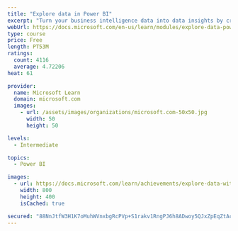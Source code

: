```yaml
---
title: "Explore data in Power BI"
excerpt: "Turn your business intelligence data into data insights by creating and configuring Power BI dashboards."
webUrl: https://docs.microsoft.com/en-us/learn/modules/explore-data-power-bi/
type: course
price: Free
length: PT53M
ratings:
  count: 4116
  average: 4.72206
heat: 61

provider:
  name: Microsoft Learn
  domain: microsoft.com
  images:
    - url: /assets/images/organizations/microsoft.com-50x50.jpg
      width: 50
      height: 50

levels:
  - Intermediate

topics:
  - Power BI

images:
  - url: https://docs.microsoft.com/learn/achievements/explore-data-with-power-bi-desktop-social.png
    width: 800
    height: 400
    isCached: true

secured: "88NnJtfW3H1K7oMuhWVnxbgRcPVp+S1rakv1RngPJ6h8ADwoy5QJxZpEqZtAcPnvVflpBSXsR7ymxzlzjihLNohOGDOpb+kTWznznkTxToJa7inH3HE1r3hLLRbVszjDlA/GEfT0LNZdsgqcvLEUe3Ow5ShjvSgnryNZoqnG6MBk2s4t4UdPJive57vCijenSJj6s/Ca09hYT+LrOFq0Xo+ySmzz/A5z2O917aO+9w/eDu53acAxqYx+oOII2u55ULt2Tyy0nR2bdic0GwuVQDIYQs5812KzSBlQFsKGq/YxLMzxVRzRtGibPN/HifPa1w2rd6/HrByh4BjyY6aPOnbiaDzyNUlwooISRfzS9kr6IHkhqPstlMtNyNCZfCwqEvnkJj8Ok3eTRFSW/UEiFccP7NSiOcTTOjKNQm5M6Qg=;Y3tKLfPXOMkaNLwW0YJYbA=="
---
```


